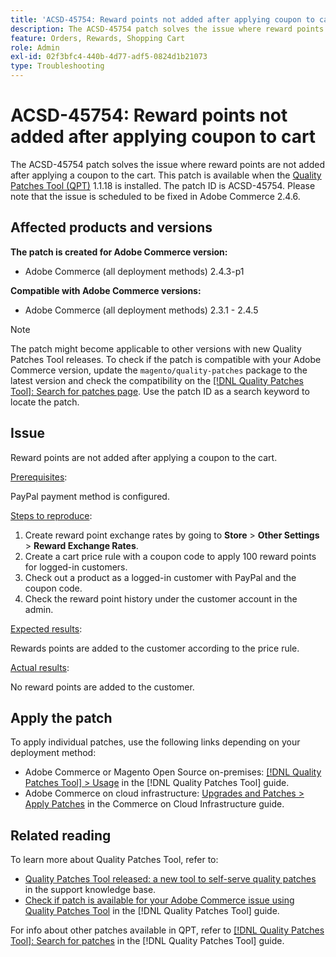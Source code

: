 ```yaml
---
title: 'ACSD-45754: Reward points not added after applying coupon to cart'
description: The ACSD-45754 patch solves the issue where reward points are not added after applying a coupon to the cart. This patch is available when the [Quality Patches Tool (QPT)](https://experienceleague.adobe.com/en/docs/commerce-operations/tools/quality-patches-tool/quality-patches-tool-to-self-serve-quality-patches) 1.1.18 is installed. The patch ID is ACSD-45754. Please note that the issue is scheduled to be fixed in Adobe Commerce 2.4.6.
feature: Orders, Rewards, Shopping Cart
role: Admin
exl-id: 02f3bfc4-440b-4d77-adf5-0824d1b21073
type: Troubleshooting
---
```

# ACSD-45754: Reward points not added after applying coupon to cart

The ACSD-45754 patch solves the issue where reward points are not added after applying a coupon to the cart. This patch is available when the [Quality Patches Tool (QPT)](https://experienceleague.adobe.com/en/docs/commerce-operations/tools/quality-patches-tool/quality-patches-tool-to-self-serve-quality-patches) 1.1.18 is installed. The patch ID is ACSD-45754. Please note that the issue is scheduled to be fixed in Adobe Commerce 2.4.6.

## Affected products and versions

**The patch is created for Adobe Commerce version:**

* Adobe Commerce (all deployment methods) 2.4.3-p1

**Compatible with Adobe Commerce versions:**

* Adobe Commerce (all deployment methods) 2.3.1 - 2.4.5

>[!NOTE]
>
>The patch might become applicable to other versions with new Quality Patches Tool releases. To check if the patch is compatible with your Adobe Commerce version, update the `magento/quality-patches` package to the latest version and check the compatibility on the [[!DNL Quality Patches Tool]: Search for patches page](https://experienceleague.adobe.com/en/docs/commerce-operations/tools/quality-patches-tool/quality-patches-tool-to-self-serve-quality-patches). Use the patch ID as a search keyword to locate the patch.

## Issue

Reward points are not added after applying a coupon to the cart.

<u>Prerequisites</u>:

PayPal payment method is configured.

<u>Steps to reproduce</u>:

1. Create reward point exchange rates by going to **Store** > **Other Settings** > **Reward Exchange Rates**.
1. Create a cart price rule with a coupon code to apply 100 reward points for logged-in customers.
1. Check out a product as a logged-in customer with PayPal and the coupon code.
1. Check the reward point history under the customer account in the admin.

<u>Expected results</u>:

Rewards points are added to the customer according to the price rule.

<u>Actual results</u>:

No reward points are added to the customer.

## Apply the patch

To apply individual patches, use the following links depending on your deployment method:

* Adobe Commerce or Magento Open Source on-premises: [[!DNL Quality Patches Tool] > Usage](/help/tools/quality-patches-tool/usage.md) in the [!DNL Quality Patches Tool] guide.
* Adobe Commerce on cloud infrastructure: [Upgrades and Patches > Apply Patches](https://experienceleague.adobe.com/docs/commerce-cloud-service/user-guide/develop/upgrade/apply-patches.html) in the Commerce on Cloud Infrastructure guide.

## Related reading

To learn more about Quality Patches Tool, refer to:

* [Quality Patches Tool released: a new tool to self-serve quality patches](https://experienceleague.adobe.com/en/docs/commerce-operations/tools/quality-patches-tool/quality-patches-tool-to-self-serve-quality-patches) in the support knowledge base.
* [Check if patch is available for your Adobe Commerce issue using Quality Patches Tool](/help/tools/quality-patches-tool/patches-available-in-qpt/check-patch-for-magento-issue-with-magento-quality-patches.md) in the [!DNL Quality Patches Tool] guide.

For info about other patches available in QPT, refer to [[!DNL Quality Patches Tool]: Search for patches](https://experienceleague.adobe.com/tools/commerce-quality-patches/index.html) in the [!DNL Quality Patches Tool] guide.
